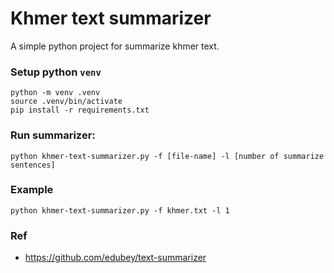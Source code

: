 # Khmer text summarizer
A simple python project for summarize khmer text.

### Setup python `venv`

```
python -m venv .venv
source .venv/bin/activate
pip install -r requirements.txt
```

### Run summarizer:
```
python khmer-text-summarizer.py -f [file-name] -l [number of summarize sentences]
```

### Example

```
python khmer-text-summarizer.py -f khmer.txt -l 1
```


### Ref
- https://github.com/edubey/text-summarizer